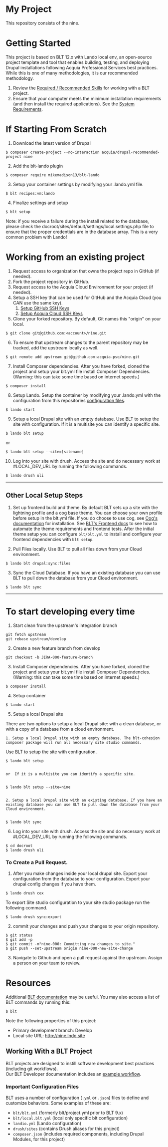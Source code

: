 # My Project
This repository consists of the nine.

# Getting Started
This project is based on BLT 12.x with Lando local env, an open-source project template and tool that enables building, testing, and deploying Drupal installations following Acquia Professional Services best practices. While this is one of many methodologies, it is our recommended methodology.

1. Review the [Required / Recommended Skills](https://docs.acquia.com/blt/developer/skills/) for working with a BLT project.
2. Ensure that your computer meets the minimum installation requirements (and then install the required applications). See the [System Requirements](https://docs.acquia.com/blt/install/).

# If Starting From Scratch 
1. Download the latest version of Drupal
```
$ composer create-project --no-interaction acquia/drupal-recommended-project nine
```


2. Add the blt-lando plugin
```
$ composer require mikemadison13/blt-lando
```


3. Setup your container settings by modifying your .lando.yml file. 
```
$ blt recipes:vm:lando
```

4. Finalize settings and setup
```
$ blt setup
```

Note: if you receive a failure during the install related to the database, please check the docroot/sites/default/settings/local.settings.php file to ensure that the proper credentials are in the database array. This is a very common problem with Lando!


# Working from an existing project
1. Request access to organization that owns the project repo in GitHub (if needed).
2. Fork the project repository in GitHub.
3. Request access to the Acquia Cloud Environment for your project (if needed).
4. Setup a SSH key that can be used for GitHub and the Acquia Cloud (you CAN use the same key).
    1. [Setup GitHub SSH Keys](https://help.github.com/articles/adding-a-new-ssh-key-to-your-github-account/)
    2. [Setup Acquia Cloud SSH Keys](https://docs.acquia.com/acquia-cloud/ssh/generate)
5. Clone your forked repository. By default, Git names this "origin" on your local.
```
$ git clone git@github.com:<account>/nine.git
```
6. To ensure that upstream changes to the parent repository may be tracked, add the upstream locally as well.
```
$ git remote add upstream git@github.com:acquia-pso/nine.git
```

7. Install Composer dependencies.
After you have forked, cloned the project and setup your blt.yml file install Composer Dependencies. (Warning: this can take some time based on internet speeds.)
```
$ composer install
```
8. Setup Lando.
Setup the container by modifying your .lando.yml  with the configuration from this repositories [configuration files](#important-configuration-files).
```
$ lando start
```

9. Setup a local Drupal site with an empty database.
Use BLT to setup the site with configuration.  If it is a multisite you can identify a specific site.
```
$ lando blt setup
```
or
```
$ lando blt setup --site=[sitename]
```

10. Log into your site with drush.
Access the site and do necessary work at #LOCAL_DEV_URL by running the following commands.
```
$ lando drush uli
```

---
## Other Local Setup Steps

1. Set up frontend build and theme.
By default BLT sets up a site with the lightning profile and a cog base theme. You can choose your own profile before setup in the blt.yml file. If you do choose to use cog, see [Cog's documentation](https://github.com/acquia-pso/cog/blob/8.x-1.x/STARTERKIT/README.md#create-cog-sub-theme) for installation.
See [BLT's Frontend docs](https://docs.acquia.com/blt/developer/frontend/) to see how to automate the theme requirements and frontend tests.
After the initial theme setup you can configure `blt/blt.yml` to install and configure your frontend dependencies with `blt setup`.

2. Pull Files locally.
Use BLT to pull all files down from your Cloud environment.
```
$ lando blt drupal:sync:files
```

3. Sync the Cloud Database.
If you have an existing database you can use BLT to pull down the database from your Cloud environment.
```
$ lando blt sync
```

---
# To start developing every time 

1. Start clean from the upstream's integration branch
```
git fetch upstream
git rebase upstream/develop
```

2. Create a new feature branch from develop
```
git checkout -b JIRA-000-feature-branch
```

3. Install Composer dependencies.
After you have forked, cloned the project and setup your blt.yml file install Composer Dependencies. (Warning: this can take some time based on internet speeds.)
```
$ composer install
```
4. Setup container 
```
$ lando start
```

5. Setup a local Drupal site

There are two options to setup a local Drupal site: with a clean database, or with a copy of a database from a cloud environment. 
   
    1. Setup a local Drupal site with an empty database. The blt-cohesion composer package will run all necessary site studio commands. 
Use BLT to setup the site with configuration.
    
    $ lando blt setup

    
    or  If it is a multisite you can identify a specific site.
    

    $ lando blt setup --site=nine
    
   
    2. Setup a local Drupal site with an existing database. If you have an existing database you can use BLT to pull down the database from your Cloud environment.
    

    $ lando blt sync
     

6. Log into your site with drush.
Access the site and do necessary work at #LOCAL_DEV_URL by running the following commands.
```
$ cd docroot
$ lando drush uli
```
    


### To Create a Pull Request. 

1. After you make changes inside your local drupal site. Export your configuration from the database to your configuration. 
 Export your drupal config changes if you have them. 
 ```
$ lando drush cex
```
To export Site studio configuration to your site studio package run the following command.
 ```
$ lando drush sync:export
```

2. commit your changes and push your changes to your origin repository. 
```
$ git status
$ git add -p
$ git commit -m"nine-000: Committing new changes to site."
$ git push --set-upstream origin nine-000-new-site-change
```

3. Navigate to Github and open a pull request against the upstream. Assign a person on your team to review.
  


# Resources

Additional [BLT documentation](https://docs.acquia.com/blt/) may be useful. You may also access a list of BLT commands by running this:
```
$ blt
```

Note the following properties of this project:
* Primary development branch: Develop
* Local site URL: http://nine.lndo.site

## Working With a BLT Project
BLT projects are designed to instill software development best practices (including git workflows). \
Our BLT Developer documentation includes an [example workflow](https://docs.acquia.com/blt/developer/dev-workflow/).

### Important Configuration Files
BLT uses a number of configuration (`.yml` or `.json`) files to define and customize behaviors. Some examples of these are:

* `blt/blt.yml` (formerly blt/project.yml prior to BLT 9.x)
* `blt/local.blt.yml` (local only specific blt configuration)
* `landio.yml` (Lando configuration)
* `drush/sites` (contains Drush aliases for this project)
* `composer.json` (includes required components, including Drupal Modules, for this project)
